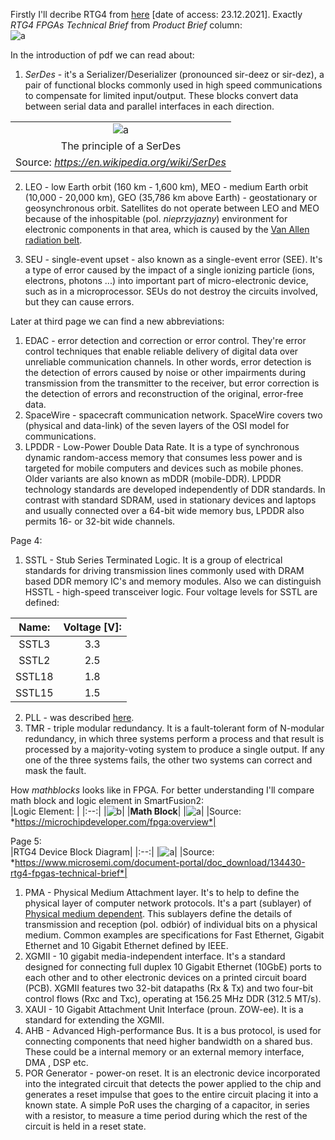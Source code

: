 Firstly I'll decribe RTG4 from
[here](https://www.microsemi.com/product-directory/rad-tolerant-fpgas/3576-rtg4#documents)
[date of access: 23.12.2021]. Exactly *RTG4 FPGAs Technical Brief* from *Product
Brief* column: <br/>
![a](https://user-images.githubusercontent.com/43972902/147283409-ec826d5e-363d-4451-a9a5-ef7f9e35ee62.png)

In the introduction of pdf we can read about: <br>
1. *SerDes* - it's a Serializer/Deserializer (pronounced sir-deez or sir-dez),
a pair of functional blocks commonly used in high speed communications to
compensate for limited input/output. These blocks convert data between serial
data and parallel interfaces in each direction. <br/>

||
|:--:|
|![a](https://user-images.githubusercontent.com/43972902/147286951-7873a8c7-35fc-496d-a285-4c035c5df665.png)|
|The principle of a SerDes|
|Source: *https://en.wikipedia.org/wiki/SerDes*|

2. LEO - low Earth orbit (160 km - 1,600 km), MEO - medium Earth orbit (10,000 -
20,000 km), GEO (35,786 km above Earth) - geostationary or geosynchronous
orbit. Satellites do not operate between LEO and MEO because of the inhospitable
(pol. *nieprzyjazny*) environment for electronic components in that area, which
is caused by the
[Van Allen radiation belt](https://en.wikipedia.org/wiki/Van_Allen_radiation_belt).

3. SEU - single-event upset - also known as a single-event error (SEE). It's a
type of error caused by the impact of a single ionizing particle (ions,
electrons, photons ...) into important part of micro-electronic device, such
as in a microprocessor. SEUs do not destroy the circuits involved, but they can
cause errors.

Later at third page we can find a new abbreviations: <br/>
1. EDAC - error detection and correction or error control. They're error control
techniques that enable reliable delivery of digital data over unreliable 
communication channels. In other words, error detection is the detection of
errors caused by noise or other impairments during transmission from the
transmitter to the receiver, but error correction is the detection of errors and
reconstruction of the original, error-free data. 
2. SpaceWire - spacecraft communication network. SpaceWire covers two (physical
and data-link) of the seven layers of the OSI model for communications.
3. LPDDR - Low-Power Double Data Rate. It is a type of synchronous dynamic
random-access memory that consumes less power and is targeted for mobile
computers and devices such as mobile phones. Older variants are also known as
mDDR (mobile-DDR). LPDDR technology standards are developed independently of DDR 
standards. In contrast with standard SDRAM, used in stationary devices and 
laptops and usually connected over a 64-bit wide memory bus, LPDDR also permits 
16- or 32-bit wide channels.

Page 4: <br/>
1. SSTL - Stub Series Terminated Logic. It is a group of electrical standards 
for driving transmission lines commonly used with DRAM based DDR memory IC's and 
memory modules. Also we can distinguish HSSTL - high-speed transceiver logic.
Four voltage levels for SSTL are defined:

| Name: | Voltage [V]: |
|:--:|:--:|
| SSTL3 | 3.3 |
| SSTL2 | 2.5 |
| SSTL18 | 1.8 |
| SSTL15 | 1.5 |

2. PLL - was described 
[here](https://github.com/mozerpol/NotesFromLearning/tree/main/FPGAodPoczatkuDoKonca#pll).
3. TMR - triple modular redundancy. It is a fault-tolerant form of N-modular
redundancy, in which three systems perform a process and that result is 
processed by a majority-voting system to produce a single output. If any one of 
the three systems fails, the other two systems can correct and mask the fault. 

How *mathblocks* looks like in FPGA. For better understanding I'll compare math
block and logic element in SmartFusion2: <br/>
|Logic Element: |
|:--:|
|![b](https://user-images.githubusercontent.com/43972902/147354481-f7417c23-0f71-464c-90de-1dc899530f19.png)|
|**Math Block**|
|![a](https://user-images.githubusercontent.com/43972902/147354464-7a45ff13-ddce-405c-ae25-65a7386f2d33.png)|
|Source: *https://microchipdeveloper.com/fpga:overview*|

Page 5: <br/>
|RTG4 Device Block Diagram|
|:--:|
|![a](https://user-images.githubusercontent.com/43972902/147385653-cebc2711-58ae-4434-9fe8-7b80a8b16012.png)|
|Source: *https://www.microsemi.com/document-portal/doc_download/134430-rtg4-fpgas-technical-brief*|
1. PMA - Physical Medium Attachment layer. It's to help to define the physical
layer of computer network protocols. It's a part (sublayer) of 
[Physical medium dependent](https://en.wikipedia.org/wiki/Physical_medium_dependent).
This sublayers define the details of transmission and reception (pol. odbiór) of
individual bits on a physical medium. Common examples are specifications for
Fast Ethernet, Gigabit Ethernet and 10 Gigabit Ethernet defined by IEEE.
2. XGMII - 10 gigabit media-independent interface. It's a standard 
designed for connecting full duplex 10 Gigabit Ethernet (10GbE) ports to each
other and to other electronic devices on a printed circuit board (PCB). XGMII 
features two 32-bit datapaths (Rx & Tx) and two four-bit control flows (Rxc and 
Txc), operating at 156.25 MHz DDR (312.5 MT/s). 
3. XAUI - 10 Gigabit Attachment Unit Interface (proun. ZOW-ee). It is a standard
for extending the XGMII. 
4. AHB - Advanced High-performance Bus. It is a bus protocol, is used for
connecting components that need higher bandwidth on a shared bus. These could be
a internal memory or an external memory interface, DMA , DSP etc.
5. POR Generator - power-on reset. It is an electronic device incorporated into 
the integrated circuit that detects the power applied to the chip and generates 
a reset impulse that goes to the entire circuit placing it into a known state. 
A simple PoR uses the charging of a capacitor, in series with a resistor, to 
measure a time period during which the rest of the circuit is held in a reset
state.
